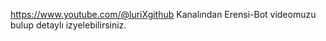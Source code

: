 https://www.youtube.com/@luriXgithub Kanalından Erensi-Bot videomuzu bulup detaylı izyelebilirsiniz.
